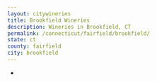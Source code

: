```yaml
---
layout: citywineries
title: Brookfield Wineries
description: Wineries in Brookfield, CT
permalink: /connecticut/fairfield/brookfield/
state: ct
county: fairfield
city: brookfield
---
```

-
